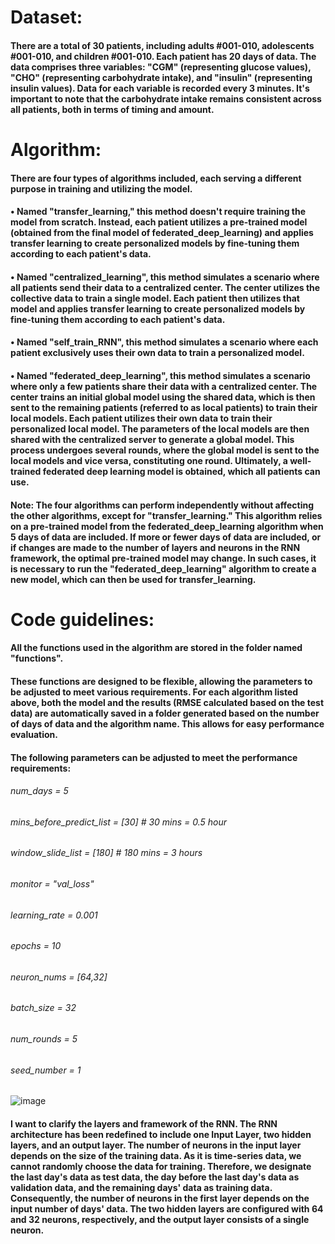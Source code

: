 # Dataset:

#### There are a total of 30 patients, including adults #001-010, adolescents #001-010, and children #001-010. Each patient has 20 days of data. The data comprises three variables: "CGM" (representing glucose values), "CHO" (representing carbohydrate intake), and "insulin" (representing insulin values). Data for each variable is recorded every 3 minutes. It's important to note that the carbohydrate intake remains consistent across all patients, both in terms of timing and amount.

# Algorithm:
#### There are four types of algorithms included, each serving a different purpose in training and utilizing the model.
#### •	Named "transfer_learning," this method doesn't require training the model from scratch. Instead, each patient utilizes a pre-trained model (obtained from the final model of federated_deep_learning) and applies transfer learning to create personalized models by fine-tuning them according to each patient's data.
#### •	Named "centralized_learning", this method simulates a scenario where all patients send their data to a centralized center. The center utilizes the collective data to train a single model. Each patient then utilizes that model and applies transfer learning to create personalized models by fine-tuning them according to each patient's data.
#### •	Named "self_train_RNN", this method simulates a scenario where each patient exclusively uses their own data to train a personalized model.
#### •	Named "federated_deep_learning", this method simulates a scenario where only a few patients share their data with a centralized center. The center trains an initial global model using the shared data, which is then sent to the remaining patients (referred to as local patients) to train their local models. Each patient utilizes their own data to train their personalized local model. The parameters of the local models are then shared with the centralized server to generate a global model. This process undergoes several rounds, where the global model is sent to the local models and vice versa, constituting one round. Ultimately, a well-trained federated deep learning model is obtained, which all patients can use.
#### Note: The four algorithms can perform independently without affecting the other algorithms, except for "transfer_learning." This algorithm relies on a pre-trained model from the federated_deep_learning algorithm when 5 days of data are included. If more or fewer days of data are included, or if changes are made to the number of layers and neurons in the RNN framework, the optimal pre-trained model may change. In such cases, it is necessary to run the "federated_deep_learning" algorithm to create a new model, which can then be used for transfer_learning.

# Code guidelines:
#### All the functions used in the algorithm are stored in the folder named "functions".
#### These functions are designed to be flexible, allowing the parameters to be adjusted to meet various requirements. For each algorithm listed above, both the model and the results (RMSE calculated based on the test data) are automatically saved in a folder generated based on the number of days of data and the algorithm name. This allows for easy performance evaluation.
#### The following parameters can be adjusted to meet the performance requirements:
###### num_days = 5
###### mins_before_predict_list = [30] # 30 mins = 0.5 hour
###### window_slide_list = [180] # 180 mins = 3 hours
###### monitor = "val_loss"
###### learning_rate = 0.001
###### epochs = 10
###### neuron_nums = [64,32]
###### batch_size = 32
###### num_rounds = 5
###### seed_number = 1

 ![image](https://github.com/xxscdyxy/Building-Research-Infrastructure-and-Workforce-in-Edge-Artificial-Intelligence/assets/71146208/44762725-8a89-4e00-9d10-81f51d8161e2)

#### I want to clarify the layers and framework of the RNN. The RNN architecture has been redefined to include one Input Layer, two hidden layers, and an output layer. The number of neurons in the input layer depends on the size of the training data. As it is time-series data, we cannot randomly choose the data for training. Therefore, we designate the last day's data as test data, the day before the last day's data as validation data, and the remaining days' data as training data. Consequently, the number of neurons in the first layer depends on the input number of days' data. The two hidden layers are configured with 64 and 32 neurons, respectively, and the output layer consists of a single neuron.
